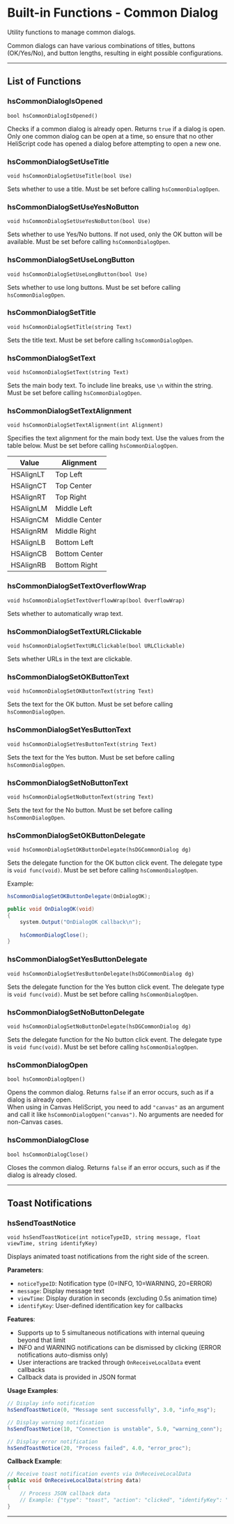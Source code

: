 # Built-in Functions - Common Dialog

Utility functions to manage common dialogs.

Common dialogs can have various combinations of titles, buttons (OK/Yes/No), and button lengths, resulting in eight possible configurations.

***

## List of Functions

### hsCommonDialogIsOpened

`bool hsCommonDialogIsOpened()`

Checks if a common dialog is already open. Returns `true` if a dialog is open. Only one common dialog can be open at a time, so ensure that no other HeliScript code has opened a dialog before attempting to open a new one.

### hsCommonDialogSetUseTitle

`void hsCommonDialogSetUseTitle(bool Use)`

Sets whether to use a title. Must be set before calling `hsCommonDialogOpen`.

### hsCommonDialogSetUseYesNoButton

`void hsCommonDialogSetUseYesNoButton(bool Use)`

Sets whether to use Yes/No buttons. If not used, only the OK button will be available. Must be set before calling `hsCommonDialogOpen`.

### hsCommonDialogSetUseLongButton

`void hsCommonDialogSetUseLongButton(bool Use)`

Sets whether to use long buttons. Must be set before calling `hsCommonDialogOpen`.

### hsCommonDialogSetTitle

`void hsCommonDialogSetTitle(string Text)`

Sets the title text. Must be set before calling `hsCommonDialogOpen`.

### hsCommonDialogSetText

`void hsCommonDialogSetText(string Text)`

Sets the main body text. To include line breaks, use `\n` within the string. Must be set before calling `hsCommonDialogOpen`.

### hsCommonDialogSetTextAlignment

`void hsCommonDialogSetTextAlignment(int Alignment)`

Specifies the text alignment for the main body text. Use the values from the table below. Must be set before calling `hsCommonDialogOpen`.

| Value      | Alignment    |
|------------|--------------|
| HSAlignLT  | Top Left     |
| HSAlignCT  | Top Center   |
| HSAlignRT  | Top Right    |
| HSAlignLM  | Middle Left  |
| HSAlignCM  | Middle Center|
| HSAlignRM  | Middle Right |
| HSAlignLB  | Bottom Left  |
| HSAlignCB  | Bottom Center|
| HSAlignRB  | Bottom Right |

### hsCommonDialogSetTextOverflowWrap

`void hsCommonDialogSetTextOverflowWrap(bool OverflowWrap)`

Sets whether to automatically wrap text.

### hsCommonDialogSetTextURLClickable

`void hsCommonDialogSetTextURLClickable(bool URLClickable)`

Sets whether URLs in the text are clickable.

### hsCommonDialogSetOKButtonText

`void hsCommonDialogSetOKButtonText(string Text)`

Sets the text for the OK button. Must be set before calling `hsCommonDialogOpen`.

### hsCommonDialogSetYesButtonText

`void hsCommonDialogSetYesButtonText(string Text)`

Sets the text for the Yes button. Must be set before calling `hsCommonDialogOpen`.

### hsCommonDialogSetNoButtonText

`void hsCommonDialogSetNoButtonText(string Text)`

Sets the text for the No button. Must be set before calling `hsCommonDialogOpen`.

### hsCommonDialogSetOKButtonDelegate

`void hsCommonDialogSetOKButtonDelegate(hsDGCommonDialog dg)`

Sets the delegate function for the OK button click event. The delegate type is `void func(void)`. Must be set before calling `hsCommonDialogOpen`.

Example:

```csharp
hsCommonDialogSetOKButtonDelegate(OnDialogOK);

public void OnDialogOK(void)
{
	system.Output("OnDialogOK callback\n");
	
	hsCommonDialogClose();
}
```

### hsCommonDialogSetYesButtonDelegate

`void hsCommonDialogSetYesButtonDelegate(hsDGCommonDialog dg)`

Sets the delegate function for the Yes button click event. The delegate type is `void func(void)`. Must be set before calling `hsCommonDialogOpen`.

### hsCommonDialogSetNoButtonDelegate

`void hsCommonDialogSetNoButtonDelegate(hsDGCommonDialog dg)`

Sets the delegate function for the No button click event. The delegate type is `void func(void)`. Must be set before calling `hsCommonDialogOpen`.

### hsCommonDialogOpen

`bool hsCommonDialogOpen()`

Opens the common dialog. Returns `false` if an error occurs, such as if a dialog is already open.<br>
When using in Canvas HeliScript, you need to add `"canvas"` as an argument and call it like `hsCommonDialogOpen("canvas")`. No arguments are needed for non-Canvas cases.

### hsCommonDialogClose

`bool hsCommonDialogClose()`

Closes the common dialog. Returns `false` if an error occurs, such as if the dialog is already closed.

***

## Toast Notifications

### hsSendToastNotice

`void hsSendToastNotice(int noticeTypeID, string message, float viewTime, string identifyKey)`

Displays animated toast notifications from the right side of the screen.

**Parameters**:
- `noticeTypeID`: Notification type (0=INFO, 10=WARNING, 20=ERROR)
- `message`: Display message text
- `viewTime`: Display duration in seconds (excluding 0.5s animation time)
- `identifyKey`: User-defined identification key for callbacks

**Features**:
- Supports up to 5 simultaneous notifications with internal queuing beyond that limit
- INFO and WARNING notifications can be dismissed by clicking (ERROR notifications auto-dismiss only)
- User interactions are tracked through `OnReceiveLocalData` event callbacks
- Callback data is provided in JSON format

**Usage Examples**:
```csharp
// Display info notification
hsSendToastNotice(0, "Message sent successfully", 3.0, "info_msg");

// Display warning notification
hsSendToastNotice(10, "Connection is unstable", 5.0, "warning_conn");

// Display error notification
hsSendToastNotice(20, "Process failed", 4.0, "error_proc");
```

**Callback Example**:
```csharp
// Receive toast notification events via OnReceiveLocalData
public void OnReceiveLocalData(string data)
{
    // Process JSON callback data
    // Example: {"type": "toast", "action": "clicked", "identifyKey": "info_msg"}
}
```

***
